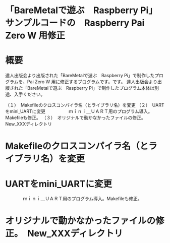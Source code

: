 「BareMetalで遊ぶ　Raspberry Pi」サンプルコードの　Raspberry Pai Zero W 用修正
=================

# 概要

達人出版会より出版された「BareMetalで遊ぶ　Raspberry Pi」で制作したプログラムを、Pai Zero W 用に修正するプログラムです。です。
達人出版会より出版された「BareMetalで遊ぶ　Raspberry Pi」で制作したプログラム本体は別途、入手ください。

（１）　Makefileのクロスコンパイラ名（とライブラリ名）を変更
（２）　UARTをmini_UARTに変更　
　　　　ｍｉｎｉ＿ＵＡＲＴ用のプログラム導入。Makefileも修正。
（３）　オリジナルで動かなかったファイルの修正。　New_XXXディレクトリ

# Makefileのクロスコンパイラ名（とライブラリ名）を変更
# UARTをmini_UARTに変更　
　　　　ｍｉｎｉ＿ＵＡＲＴ用のプログラム導入。Makefileも修正。
# オリジナルで動かなかったファイルの修正。　New_XXXディレクトリ

